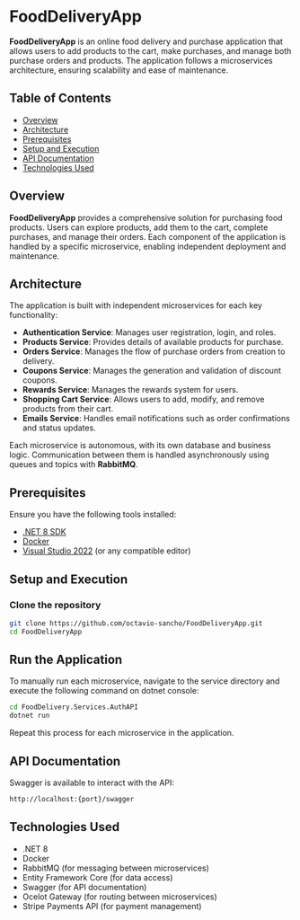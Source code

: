 # FoodDeliveryApp

**FoodDeliveryApp** is an online food delivery and purchase application that allows users to add products to the cart, make purchases, and manage both purchase orders and products. The application follows a microservices architecture, ensuring scalability and ease of maintenance.

## Table of Contents

- [Overview](#overview)
- [Architecture](#architecture)
- [Prerequisites](#prerequisites)
- [Setup and Execution](#setup-and-execution)
- [API Documentation](#api-documentation)
- [Technologies Used](#technologies-used)

## Overview

**FoodDeliveryApp** provides a comprehensive solution for purchasing food products. Users can explore products, add them to the cart, complete purchases, and manage their orders. Each component of the application is handled by a specific microservice, enabling independent deployment and maintenance.

## Architecture

The application is built with independent microservices for each key functionality:

- **Authentication Service**: Manages user registration, login, and roles.
- **Products Service**: Provides details of available products for purchase.
- **Orders Service**: Manages the flow of purchase orders from creation to delivery.
- **Coupons Service**: Manages the generation and validation of discount coupons.
- **Rewards Service**: Manages the rewards system for users.
- **Shopping Cart Service**: Allows users to add, modify, and remove products from their cart.
- **Emails Service**: Handles email notifications such as order confirmations and status updates.



Each microservice is autonomous, with its own database and business logic. Communication between them is handled asynchronously using queues and topics with **RabbitMQ**.

## Prerequisites

Ensure you have the following tools installed:

- [.NET 8 SDK](https://dotnet.microsoft.com/download/dotnet/8.0)
- [Docker](https://www.docker.com/)
- [Visual Studio 2022](https://visualstudio.microsoft.com/) (or any compatible editor)

## Setup and Execution

### Clone the repository

```bash
git clone https://github.com/octavio-sancho/FoodDeliveryApp.git
cd FoodDeliveryApp
```
## Run the Application

To manually run each microservice, navigate to the service directory and execute the following command on dotnet console:

```bash
cd FoodDelivery.Services.AuthAPI
dotnet run
```
Repeat this process for each microservice in the application.

## API Documentation

Swagger is available to interact with the API:

```bash
http://localhost:{port}/swagger
```

## Technologies Used

- .NET 8
- Docker
- RabbitMQ (for messaging between microservices)
- Entity Framework Core (for data access)
- Swagger (for API documentation)
- Ocelot Gateway (for routing between microservices)
- Stripe Payments API (for payment management)
